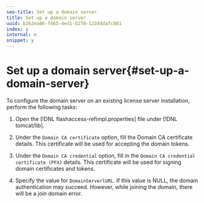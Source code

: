 ```yaml
---
seo-title: Set up a domain server
title: Set up a domain server
uuid: b262ea86-f465-4ed1-b278-122d4dafc881
index: y
internal: n
snippet: y
---
```


# Set up a domain server{#set-up-a-domain-server}

To configure the domain server on an existing license server installation, perform the following tasks:

1. Open the [!DNL flashaccess-refimpl.properties] file under [!DNL tomcat/lib]. 

1. Under the `Domain CA certificate` option, fill the Domain CA certificate details. This certificate will be used for accepting the domain tokens. 
1. Under the `Domain CA credential` option, fill in the `Domain CA credential certificate (PFX)` details. This certificate will be used for signing domain certificates and tokens. 

1. Specify the value for `DomainServerlURL`. If this value is NULL, the domain authentication may succeed. However, while joining the domain, there will be a join domain error.

